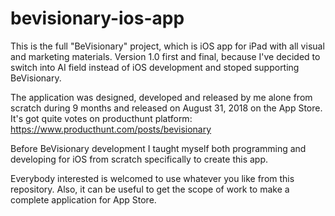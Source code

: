 # bevisionary-ios-app

This is the full "BeVisionary" project, which is iOS app for iPad with all visual and marketing materials. Version 1.0 first and final, because I've decided to switch into AI field instead of iOS development and stoped supporting BeVisionary.

The application was designed, developed and released by me alone from scratch during 9 months and released on August 31, 2018 on the App Store. 
It's got quite votes on producthunt platform: https://www.producthunt.com/posts/bevisionary 

Before BeVisionary development I taught myself both programming and developing for iOS from scratch specifically to create this app.

Everybody interested is welcomed to use whatever you like from this repository. Also, it can be useful to get the scope of work to make a complete application for App Store.
